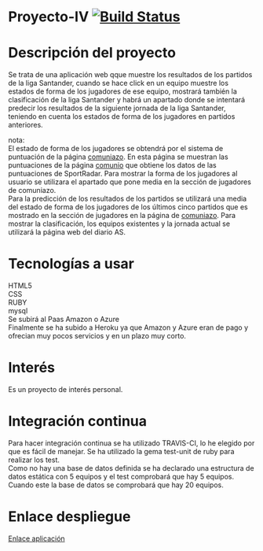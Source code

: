 # Proyecto-IV [![Build Status](https://travis-ci.org/CharlySM/Proyecto-IV.svg?branch=master)](https://travis-ci.org/CharlySM/Proyecto-IV)

# Descripción del proyecto
Se trata de una aplicación web qque muestre los resultados de los partidos de la liga Santander, cuando se hace click en un equipo muestre los estados de forma de los jugadores de ese equipo, mostrará también la clasificación de la liga Santander y habrá un apartado donde se intentará predecir los resultados de la siguiente jornada de la liga Santander, teniendo en cuenta los estados de forma de los jugadores en partidos anteriores.  

 nota:  
 El estado de forma de los jugadores se obtendrá por el sistema de puntuación de la página [comuniazo](www.comuniazo.com). En esta página se muestran las puntuaciones de la página [comunio](www.comunio.com) que obtiene los datos de las puntuaciones de SportRadar. Para mostrar la forma de los jugadores al usuario se utilizara el apartado que pone media en la sección de jugadores de comuniazo.  
 Para la predicción de los resultados de los partidos se utilizará una media del estado de forma de los jugadores de los últimos cinco partidos que es mostrado en la sección de jugadores en la página de [comuniazo](www.comuniazo.com). Para mostrar la clasificación, los equipos existentes y la jornada actual se utilizará la página web del diario AS.


# Tecnologías a usar

HTML5  
CSS  
RUBY  
mysql  
Se subirá al Paas Amazon o Azure  
Finalmente se ha subido a Heroku ya que Amazon y Azure eran de pago y ofrecian muy pocos servicios y en un plazo muy corto.

# Interés
Es un proyecto de interés personal.

# Integración continua

Para hacer integración continua se ha utilizado TRAVIS-CI, lo he elegido por que es fácil de manejar. Se ha utilizado la gema test-unit de ruby para realizar los test.  
Como no hay una base de datos definida se ha declarado una estructura de datos estática con 5 equipos y el test comprobará que hay 5 equipos. Cuando este la base de datos se comprobará que hay 20 equipos.
    
# Enlace despliegue
[Enlace aplicación](https://morning-wave-97729.herokuapp.com/)
